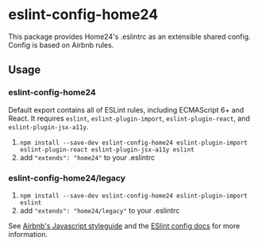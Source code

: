 # eslint-config-home24

This package provides Home24's .eslintrc as an extensible shared config.
Config is based on Airbnb rules.

## Usage

### eslint-config-home24

Default export contains all of ESLint rules, including ECMAScript 6+ and React. It requires `eslint`, `eslint-plugin-import`, `eslint-plugin-react`, and `eslint-plugin-jsx-a11y`.

1. `npm install --save-dev eslint-config-home24 eslint-plugin-import eslint-plugin-react eslint-plugin-jsx-a11y eslint`
2. add `"extends": "home24"` to your .eslintrc

### eslint-config-home24/legacy

1. `npm install --save-dev eslint-config-home24 eslint-plugin-import eslint`
2. add `"extends": "home24/legacy"` to your .eslintrc

See [Airbnb's Javascript styleguide](https://github.com/airbnb/javascript) and
the [ESlint config docs](http://eslint.org/docs/user-guide/configuring#extending-configuration-files)
for more information.
